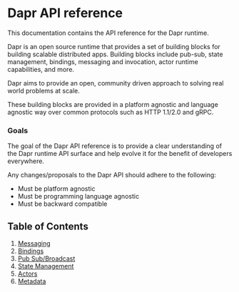 # Dapr API reference

This documentation contains the API reference for the Dapr runtime.

Dapr is an open source runtime that provides a set of building blocks for building scalable distributed apps.
Building blocks include pub-sub, state management, bindings, messaging and invocation, actor runtime capabilities, and more.

Dapr aims to provide an open, community driven approach to solving real world problems at scale.

These building blocks are provided in a platform agnostic and language agnostic way over common protocols such as HTTP 1.1/2.0 and gRPC.

### Goals

The goal of the Dapr API reference is to provide a clear understanding of the Dapr runtime API surface and help evolve it for the benefit of developers everywhere.

Any changes/proposals to the Dapr API should adhere to the following:

* Must be platform agnostic
* Must be programming language agnostic
* Must be backward compatible

## Table of Contents

  1. [Messaging](service_invocation.md)
  2. [Bindings](bindings.md)
  3. [Pub Sub/Broadcast](pubsub.md)
  4. [State Management](state.md)
  5. [Actors](actors.md)
  6. [Metadata](metadata.md)
